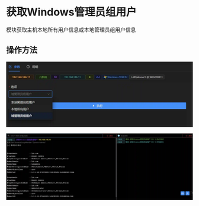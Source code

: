# 获取Windows管理员组用户


模块获取主机本地所有用户信息或本地管理员组用户信息

## 操作方法
![](img\Discovery_AccountDiscovery_PowerView\1.webp)

![](img\Discovery_AccountDiscovery_PowerView\2.webp)


